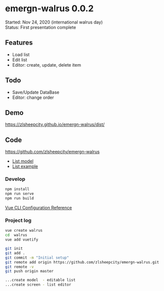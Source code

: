 # emergn-walrus 0.0.2
Started: Nov 24, 2020 (international walrus day)  
Status: First presentation complete

## Features
- Load list
- Edit list
- Editor: create, update, delete item

## Todo
- Save/Update DataBase
- Editor: change order

## Demo
https://zlsheepcity.github.io/emergn-walrus/dist/

## Code
https://github.com/zlsheepcity/emergn-walrus

- [List model](https://github.com/zlsheepcity/emergn-walrus/blob/master/src/models/EditableList.js)
- [List example](https://github.com/zlsheepcity/emergn-walrus/blob/master/src/models/ExampleList.js)


### Develop


```BASH
npm install
npm run serve
npm run build
```
[Vue CLI Configuration Reference](https://cli.vuejs.org/config/)


### Project log


```BASH
vue create walrus
cd  walrus
vue add vuetify

git init
git add .
git commit -m "Initial setup"
git remote add origin https://github.com/zlsheepcity/emergn-walrus.git
git remote -v
git push origin master

...create model  - editable list
...create screen - list editor
```
